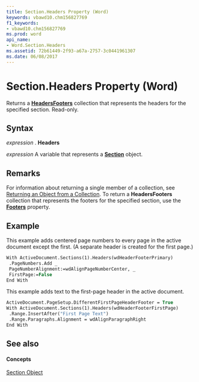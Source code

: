```yaml
---
title: Section.Headers Property (Word)
keywords: vbawd10.chm156827769
f1_keywords:
- vbawd10.chm156827769
ms.prod: word
api_name:
- Word.Section.Headers
ms.assetid: 72b61449-2f93-a67a-2757-3c0441961307
ms.date: 06/08/2017
---
```



# Section.Headers Property (Word)

Returns a  **[HeadersFooters](Word.headersfooters.md)** collection that represents the headers for the specified section. Read-only.


## Syntax

 _expression_ . **Headers**

 _expression_ A variable that represents a **[Section](Word.Section.md)** object.


## Remarks

For information about returning a single member of a collection, see [Returning an Object from a Collection](http://msdn.microsoft.com/library/28f76384-f495-9640-a7c8-10ada3fac727%28Office.15%29.aspx). To return a  **HeadersFooters** collection that represents the footers for the specified section, use the **[Footers](Word.Section.Footers.md)** property.


## Example

This example adds centered page numbers to every page in the active document except the first. (A separate header is created for the first page.)


```vb
With ActiveDocument.Sections(1).Headers(wdHeaderFooterPrimary) 
 .PageNumbers.Add _ 
 PageNumberAlignment:=wdAlignPageNumberCenter, _ 
 FirstPage:=False 
End With
```

This example adds text to the first-page header in the active document.




```vb
ActiveDocument.PageSetup.DifferentFirstPageHeaderFooter = True 
With ActiveDocument.Sections(1).Headers(wdHeaderFooterFirstPage) 
 .Range.InsertAfter("First Page Text") 
 .Range.Paragraphs.Alignment = wdAlignParagraphRight 
End With
```


## See also


#### Concepts


[Section Object](Word.Section.md)

